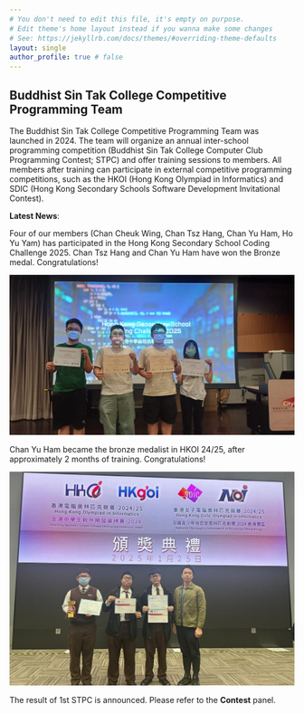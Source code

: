 ```yaml
---
# You don't need to edit this file, it's empty on purpose.
# Edit theme's home layout instead if you wanna make some changes
# See: https://jekyllrb.com/docs/themes/#overriding-theme-defaults
layout: single
author_profile: true # false
---
```


## Buddhist Sin Tak College Competitive Programming Team

The Buddhist Sin Tak College Competitive Programming Team was launched in 2024. The team will organize an annual inter-school programming competition (Buddhist Sin Tak College Computer Club Programming Contest; STPC) and offer training sessions to members. All members after training can participate in external competitive programming competitions, such as the HKOI (Hong Kong Olympiad in Informatics) and SDIC (Hong Kong Secondary Schools Software Development Invitational Contest).

**Latest News**:

Four of our members (Chan Cheuk Wing, Chan Tsz Hang, Chan Yu Ham, Ho Yu Yam) has participated in the Hong Kong Secondary School Coding Challenge 2025. Chan Tsz Hang and Chan Yu Ham have won the Bronze medal. Congratulations!

![2425-hksc-award](/assets/files/gallery/hksc2425.jpg)

Chan Yu Ham became the bronze medalist in HKOI 24/25, after approximately 2 months of training. Congratulations! 

![2425-hkoi-award](/assets/files/gallery/2425hkoi.jpeg)

The result of 1st STPC is announced. Please refer to the **Contest** panel. 